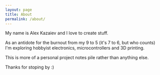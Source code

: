 ```yaml
---
layout: page
title: About
permalink: /about/
---
```


My name is Alex Kazaiev and I love to create stuff.

As an antidote for the burnout from my 9 to 5 (it's 7 to 6, but who counts) I'm exploring hobbyist electronics, microcontrollers and 3D printing.

This is more of a personal project notes pile rather than anything else.

Thanks for stoping by :)